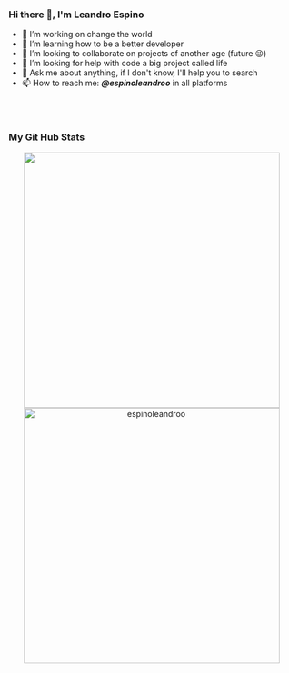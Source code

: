 ### Hi there 👋, I'm Leandro Espino

- 🔭 I’m working on change the world
- 🌱 I’m learning how to be a better developer
- 🤝 I’m looking to collaborate on projects of another age (future 😉)
- 🤔 I’m looking for help with code a big project called life
- 💬 Ask me about anything, if I don't know, I'll help you to search
- 📫 How to reach me: <b><i>@espinoleandroo</i></b> in all platforms
<br>
<br>

### My Git Hub Stats

<div align="center">
<a href="https://github.com/espinoleandroo/">
  <img src="https://github-readme-stats.vercel.app/api?username=espinoleandroo" width="450"/>
  <img src="https://github-readme-stats.vercel.app/api/top-langs?username=espinoleandroo&layout=compact" width="450"  alt="espinoleandroo"/>
</a>
</div>

